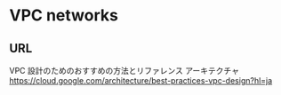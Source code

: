 # VPC networks


## URL

VPC 設計のためのおすすめの方法とリファレンス アーキテクチャ
https://cloud.google.com/architecture/best-practices-vpc-design?hl=ja
